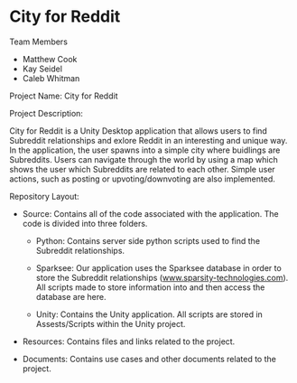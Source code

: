 ﻿City for Reddit
=========================================
Team Members
* Matthew Cook
* Kay Seidel
* Caleb Whitman

Project Name: City for Reddit

Project Description:

 City for Reddit is a Unity Desktop application that allows users to find Subreddit relationships and exlore Reddit in an interesting and unique way.
 In the application, the user spawns into a simple city where buidlings are Subreddits. Users can navigate through the world by using a map which shows
 the user which Subreddits are related to each other. Simple user actions, such as posting or upvoting/downvoting are also implemented.
 
Repository Layout:

 * Source: Contains all of the code associated with the application. The code is divided into three folders.
 
	* Python: Contains server side python scripts used to find the Subreddit relationships.
	
	* Sparksee: Our application uses the Sparksee database in order to store the Subreddit relationships (www.sparsity-technologies.com). All scripts made to store information into and then access the database are here.
	
	* Unity: Contains the Unity application. All scripts are stored in Assests/Scripts within the Unity project.
	
 * Resources: Contains files and links related to the project.
 
 * Documents: Contains use cases and other documents related to the project.



